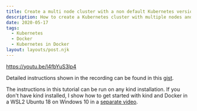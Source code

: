 ```yaml
---
title: Create a multi node cluster with a non default Kubernetes version
description: How to create a Kubernetes cluster with multiple nodes and a specific Kubernetes version using Kubernetes-in-Docker
date: 2020-05-17
tags:
  - Kubernetes
  - Docker
  - Kubernetes in Docker
layout: layouts/post.njk
---
```


https://youtu.be/l4fbYuS3lp4

Detailed instructions shown in the recording can be found in this [gist](https://gist.github.com/alexchiri/5791c93eaf31f53ad865336fa09527ba).

The instructions in this tutorial can be run on any kind installation. If you don't have kind installed, I show how to get started with kind and Docker in a WSL2 Ubuntu 18 on Windows 10 in a [separate video]().